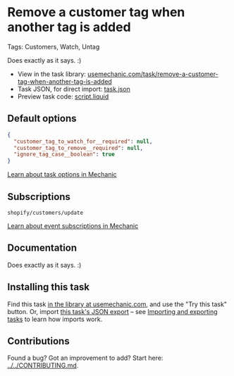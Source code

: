 # Remove a customer tag when another tag is added

Tags: Customers, Watch, Untag

Does exactly as it says. :)

* View in the task library: [usemechanic.com/task/remove-a-customer-tag-when-another-tag-is-added](https://usemechanic.com/task/remove-a-customer-tag-when-another-tag-is-added)
* Task JSON, for direct import: [task.json](../../tasks/remove-a-customer-tag-when-another-tag-is-added.json)
* Preview task code: [script.liquid](./script.liquid)

## Default options

```json
{
  "customer_tag_to_watch_for__required": null,
  "customer_tag_to_remove__required": null,
  "ignore_tag_case__boolean": true
}
```

[Learn about task options in Mechanic](https://docs.usemechanic.com/article/471-task-options)

## Subscriptions

```liquid
shopify/customers/update
```

[Learn about event subscriptions in Mechanic](https://docs.usemechanic.com/article/408-subscriptions)

## Documentation

Does exactly as it says. :)

## Installing this task

Find this task [in the library at usemechanic.com](https://usemechanic.com/task/remove-a-customer-tag-when-another-tag-is-added), and use the "Try this task" button. Or, import [this task's JSON export](../../tasks/remove-a-customer-tag-when-another-tag-is-added.json) – see [Importing and exporting tasks](https://docs.usemechanic.com/article/505-importing-and-exporting-tasks) to learn how imports work.

## Contributions

Found a bug? Got an improvement to add? Start here: [../../CONTRIBUTING.md](../../CONTRIBUTING.md).
